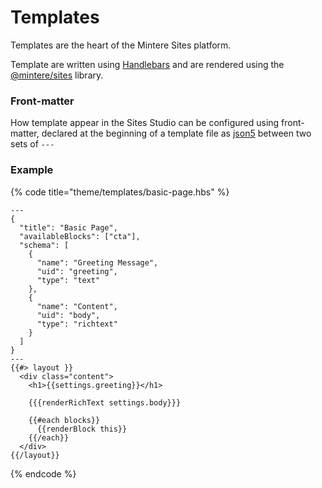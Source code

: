 # Templates

Templates are the heart of the Mintere Sites platform.

Template are written using [Handlebars](http://handlebarsjs.com/) and are rendered using the [@mintere/sites](https://github.com/mintere/sites) library. 

### Front-matter

How template appear in the Sites Studio can be configured using front-matter, declared at the beginning of a template file as [json5](https://json5.org/) between two sets of `---`

### Example

{% code title="theme/templates/basic-page.hbs" %}
```markup
---
{
  "title": "Basic Page",
  "availableBlocks": ["cta"],
  "schema": [
    {
      "name": "Greeting Message",
      "uid": "greeting",
      "type": "text"
    },
    {
      "name": "Content",
      "uid": "body",
      "type": "richtext"
    }
  ]
}
---
{{#> layout }}
  <div class="content">
    <h1>{{settings.greeting}}</h1>

    {{{renderRichText settings.body}}}

    {{#each blocks}}
      {{renderBlock this}}
    {{/each}}
  </div>
{{/layout}}

```
{% endcode %}


